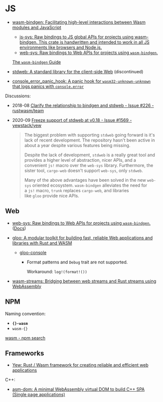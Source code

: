 # JS
- [wasm-bindgen: Facilitating high-level interactions between Wasm modules and JavaScript](https://github.com/rustwasm/wasm-bindgen)
  - [js-sys: Raw bindings to JS global APIs for projects using wasm-bindgen. This crate is handwritten and intended to work in all JS environments like browsers and Node.js.](https://github.com/rustwasm/wasm-bindgen/tree/main/crates/js-sys)
  - [web-sys: Raw bindings to Web APIs for projects using `wasm-bindgen`.](https://github.com/rustwasm/wasm-bindgen/tree/main/crates/web-sys)

  [The `wasm-bindgen` Guide](https://rustwasm.github.io/wasm-bindgen/introduction.html)

- [stdweb: A standard library for the client-side Web](https://github.com/koute/stdweb) (discontinued)

- [console\_error\_panic\_hook: A panic hook for `wasm32-unknown-unknown` that logs panics with `console.error`](https://github.com/rustwasm/console_error_panic_hook)

Discussions:
- 2018-08 [Clarify the relationship to bindgen and stdweb - Issue #226 - rustwasm/team](https://github.com/rustwasm/team/issues/226)
- 2020-09 [Freeze support of stdweb at v0.18 - Issue #1569 - yewstack/yew](https://github.com/yewstack/yew/issues/1569)

  > The biggest problem with supporting `stdweb` going forward is it's lack of recent development. The repository hasn't been active in about a year despite various features being missing.
  > 
  > Despite the lack of development, `stdweb` is a really great tool and provides a higher level of abstraction, nicer APIs, and a convenient `js!` macro over the `web-sys` library. Furthermore, the sister tool, `cargo-web` doesn't support `web-sys`, only `stdweb`.
  > 
  > Many of the above advantages have been solved in the new `web-sys` oriented ecosystem. `wasm-bindgen` alleviates the need for a `js!` macro, `trunk` replaces `cargo-web`, and libraries like `gloo` provide nice APIs.

## Web
- [web-sys: Raw bindings to Web APIs for projects using `wasm-bindgen`.](https://github.com/rustwasm/wasm-bindgen/tree/main/crates/web-sys) ([Docs](https://rustwasm.github.io/wasm-bindgen/api/web_sys/))

- [gloo: A modular toolkit for building fast, reliable Web applications and libraries with Rust and WASM](https://github.com/rustwasm/gloo)
  - [gloo-console](https://docs.rs/gloo-console/latest/gloo_console/)
    - Format patterns and `Debug` trait are not supported.
  
      Workaround: `log!(format!())`

- [wasm-streams: Bridging between web streams and Rust streams using WebAssembly](https://github.com/MattiasBuelens/wasm-streams)

## NPM
Naming convention:
- **`{}-wasm`**
- `wasm-{}`

[wasm - npm search](https://www.npmjs.com/search?q=wasm)

## Frameworks
- [Yew: Rust / Wasm framework for creating reliable and efficient web applications](https://github.com/yewstack/yew)

C++:
- [asm-dom: A minimal WebAssembly virtual DOM to build C++ SPA (Single page applications)](https://github.com/mbasso/asm-dom)
